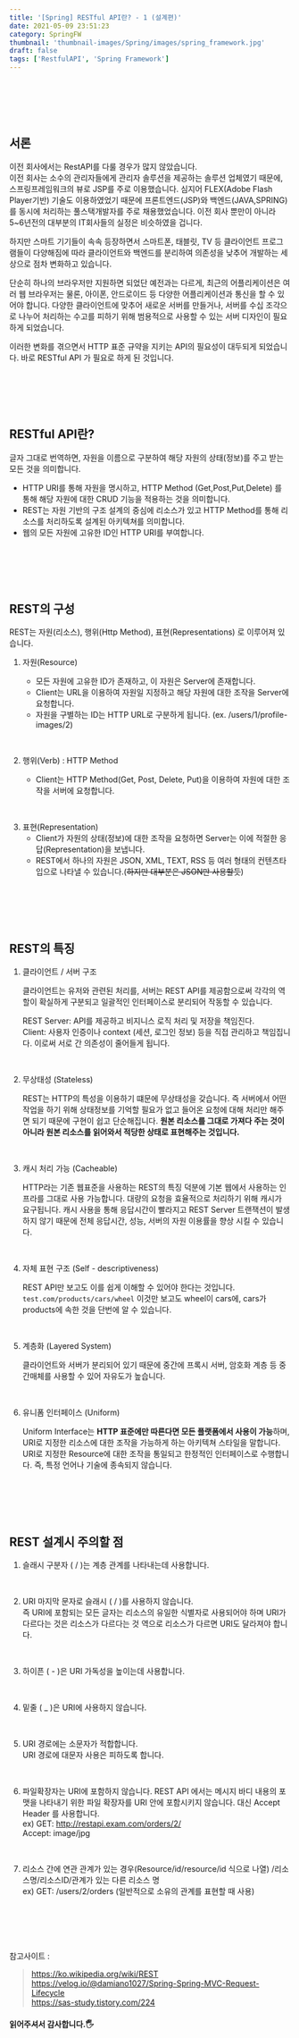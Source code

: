 ```yaml
---
title: '[Spring] RESTful API란? - 1 (설계편)'
date: 2021-05-09 23:51:23
category: SpringFW
thumbnail: 'thumbnail-images/Spring/images/spring_framework.jpg'
draft: false
tags: ['RestfulAPI', 'Spring Framework']
---
```


<br>
<br>
<br>
<br>

## 서론

이전 회사에서는 RestAPI를 다룰 경우가 많지 않았습니다.<br>
이전 회사는 소수의 관리자들에게 관리자 솔루션을 제공하는 솔루션 업체였기 때문에, 스프링프레임워크의 뷰로 JSP를 주로 이용했습니다.
심지어 FLEX(Adobe Flash Player기반) 기술도 이용하였었기 때문에 프론트엔드(JSP)와 백엔드(JAVA,SPRING)를 동시에 처리하는 풀스택개발자를 주로 채용했었습니다.
이전 회사 뿐만이 아니라 5~6년전의 대부분의 IT회사들의 실정은 비슷하였을 겁니다.

하지만 스마트 기기들이 속속 등장하면서 스마트폰, 태블릿, TV 등 클라이언트 프로그램들이 다양해짐에 따라 클라이언트와 백엔드를 분리하여 의존성을 낮추어 개발하는 세상으로 점차 변화하고 있습니다.<br>

단순히 하나의 브라우저만 지원하면 되었단 예전과는 다르게, 최근의 어플리케이션은 여러 웹 브라우저는 물론, 아이폰, 안드로이드 등 다양한 어플리케이션과 통신을 할 수 있어야 합니다.
다양한 클라이언트에 맞추어 새로운 서버를 만들거나, 서버를 수십 조각으로 나누어 처리하는 수고를 피하기 위해 범용적으로 사용할 수 있는 서버 디자인이 필요하게 되었습니다.

이러한 변화를 겪으면서 HTTP 표준 규약을 지키는 API의 필요성이 대두되게 되었습니다.
바로 RESTful API 가 필요로 하게 된 것입니다.

<br>
<br>
<br>
<br>

## RESTful API란?

글자 그대로 번역하면, 자원을 이름으로 구분하여 해당 자원의 상태(정보)를 주고 받는 모든 것을 의미합니다.

- HTTP URI를 통해 자원을 명시하고, HTTP Method (Get,Post,Put,Delete) 를 통해 해당 자원에 대한 CRUD 기능을 적용하는 것을 의미합니다.
- REST는 자원 기반의 구조 설계의 중심에 리소스가 있고 HTTP Method를 통해 리소스를 처리하도록 설계된 아키텍쳐를 의미합니다.
- 웹의 모든 자원에 고유한 ID인 HTTP URI를 부여합니다.

<br>
<br>
<br>
<br>

## REST의 구성

REST는 자원(리소스), 행위(Http Method), 표현(Representations) 로 이루어져 있습니다.

1.  자원(Resource)

    - 모든 자원에 고유한 ID가 존재하고, 이 자원은 Server에 존재합니다.
    - Client는 URL을 이용하여 자원일 지정하고 해당 자원에 대한 조작을 Server에 요청합니다.
    - 자원을 구별하는 ID는 HTTP URL로 구분하게 됩니다. (ex. /users/1/profile-images/2)

<br>

2.  행위(Verb) : HTTP Method

    - Client는 HTTP Method(Get, Post, Delete, Put)을 이용하여 자원에 대한 조작을 서버에 요청합니다.

<br>

3.  표현(Representation)
    - Client가 자원의 상태(정보)에 대한 조작을 요청하면 Server는 이에 적절한 응답(Representation)을 보냅니다.
    - REST에서 하나의 자원은 JSON, XML, TEXT, RSS 등 여러 형태의 컨텐츠타입으로 나타낼 수 있습니다.(~~하지만 대부분은 JSON만 사용할듯~~)

<br>
<br>
<br>
<br>

## REST의 특징

1. 클라이언트 / 서버 구조

   클라이언트는 유저와 관련된 처리를, 서버는 REST API를 제공함으로써 각각의 역할이 확실하게 구분되고 일괄적인 인터페이스로 분리되어 작동할 수 있습니다.

   REST Server: API를 제공하고 비지니스 로직 처리 및 저장을 책임진다.<br>
   Client: 사용자 인증이나 context (세션, 로그인 정보) 등을 직접 관리하고 책임집니다.
   이로써 서로 간 의존성이 줄어들게 됩니다.

<br>

2. 무상태성 (Stateless)

   REST는 HTTP의 특성을 이용하기 떄문에 무상태성을 갖습니다.
   즉 서버에서 어떤 작업을 하기 위해 상태정보를 기억할 필요가 없고 들어온 요청에 대해 처리만 해주면 되기 때문에 구현이 쉽고 단순해집니다.
   **원본 리소스를 그대로 가져다 주는 것이 아니라 원본 리소스를 읽어와서 적당한 상태로 표현해주는 것입니다.**

<br>

3. 캐시 처리 가능 (Cacheable)

   HTTP라는 기존 웹표준을 사용하는 REST의 특징 덕분에 기본 웹에서 사용하는 인프라를 그대로 사용 가능합니다.
   대량의 요청을 효율적으로 처리하기 위해 캐시가 요구됩니다.
   캐시 사용을 통해 응답시간이 빨라지고 REST Server 트랜잭션이 발생하지 않기 때문에 전체 응답시간, 성능, 서버의 자원 이용률을 향상 시킬 수 있습니다.

<br>

4. 자체 표현 구조 (Self - descriptiveness)

   REST API만 보고도 이를 쉽게 이해할 수 있어야 한다는 것입니다.
   `test.com/products/cars/wheel` 이것만 보고도 wheel이 cars에, cars가 products에 속한 것을 단번에 알 수 있습니다.

<br>

5. 계층화 (Layered System)

   클라이언트와 서버가 분리되어 있기 때문에 중간에 프록시 서버, 암호화 계층 등 중간매체를 사용할 수 있어 자유도가 높습니다.

<br>

6. 유니폼 인터페이스 (Uniform)

   Uniform Interface는 **HTTP 표준에만 따른다면 모든 플랫폼에서 사용이 가능**하며, URI로 지정한 리소스에 대한 조작을 가능하게 하는 아키텍쳐 스타일을 말합니다.
   URI로 지정한 Resource에 대한 조작을 통일되고 한정적인 인터페이스로 수행합니다.
   즉, 특정 언어나 기술에 종속되지 않습니다.

<br>
<br>
<br>
<br>

## REST 설계시 주의할 점

1. 슬래시 구분자 ( / )는 계층 관계를 나타내는데 사용합니다.

<br>

2. URI 마지막 문자로 슬래시 ( / )를 사용하지 않습니다.<br>
   즉 URI에 포함되는 모든 글자는 리소스의 유일한 식별자로 사용되어야 하며 URI가 다르다는 것은 리소스가 다르다는 것
   역으로 리소스가 다르면 URI도 달라져야 합니다.

<br>

3. 하이픈 ( - )은 URI 가독성을 높이는데 사용합니다.

<br>

4. 밑줄 ( \_ )은 URI에 사용하지 않습니다.

<br>

5. URI 경로에는 소문자가 적합합니다.<br>
   URI 경로에 대문자 사용은 피하도록 합니다.

<br>

6. 파일확장자는 URI에 포함하지 않습니다.
   REST API 에서는 메시지 바디 내용의 포맷을 나타내기 위한 파일 확장자를 URI 안에 포함시키지 않습니다.
   대신 Accept Header 를 사용합니다.<br>
   ex) GET: http://restapi.exam.com/orders/2/ <br>
   Accept: image/jpg

<br>

7. 리소스 간에 연관 관계가 있는 경우(Resource/id/resource/id 식으로 나열)
   /리소스명/리소스ID/관계가 있는 다른 리소스 명<br>
   ex) GET: /users/2/orders (일반적으로 소유의 관계를 표현할 때 사용)

<br>
<br>
<br>
<br>

참고사이트 :

> https://ko.wikipedia.org/wiki/REST <br> https://velog.io/@damiano1027/Spring-Spring-MVC-Request-Lifecycle <br> https://sas-study.tistory.com/224

#### 읽어주셔서 감사합니다.🖐

